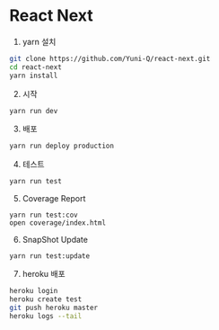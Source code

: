 
# React Next

1. yarn 설치
```bash
git clone https://github.com/Yuni-Q/react-next.git
cd react-next
yarn install
```

2. 시작
```bash
yarn run dev
```

3. 배포
```bash
yarn run deploy production
```

4. 테스트
```bash
yarn run test
```

5. Coverage Report
```bahs
yarn run test:cov
open coverage/index.html
```

6. SnapShot Update
```bahs
yarn run test:update
```

7. heroku 배포
```bash
heroku login
heroku create test
git push heroku master
heroku logs --tail
```

